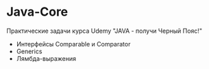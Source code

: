 # Java-Core
Практические задачи курса Udemy "JAVA - получи Черный Пояс!"

* Интерфейсы Comparable и Comparator
* Generics
* Лямбда-выражения
